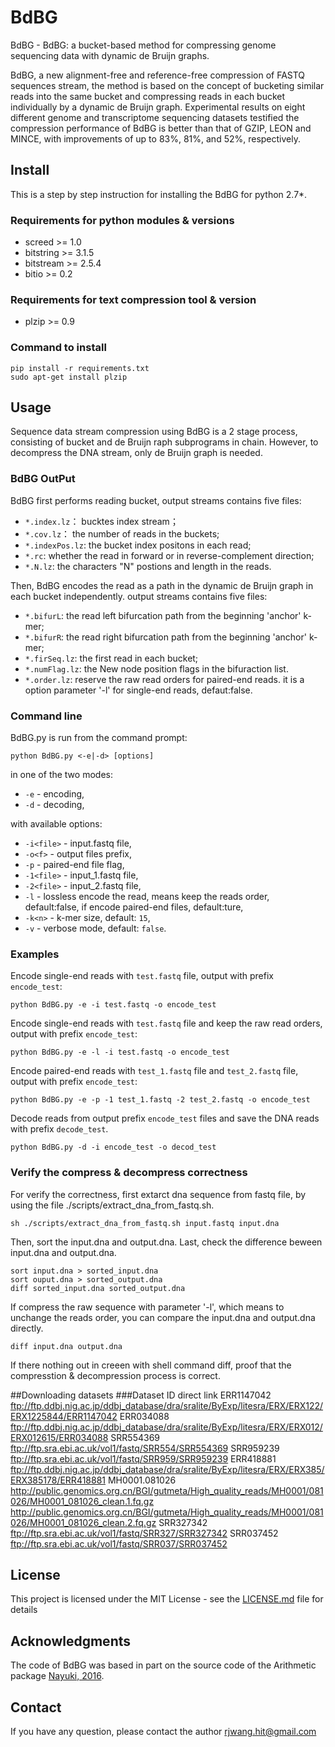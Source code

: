 # BdBG
BdBG - BdBG: a bucket-based method for compressing genome sequencing data with dynamic de Bruijn graphs.

BdBG, a new alignment-free and reference-free compression of FASTQ sequences stream, the method is based on the concept of bucketing similar reads into the same bucket and compressing reads in each bucket individually by a dynamic de Bruijn graph. Experimental results on eight different genome and transcriptome sequencing datasets testified the compression performance of BdBG is better than that of GZIP, LEON and MINCE, with improvements of up to 83%, 81%, and 52%, respectively.

## Install
This is a step by step instruction for installing the BdBG for python 2.7*.
### Requirements for python modules & versions
* screed >= 1.0
* bitstring >= 3.1.5
* bitstream >= 2.5.4
* bitio >= 0.2
### Requirements for text compression tool & version
* plzip >= 0.9

### Command to install
    pip install -r requirements.txt
    sudo apt-get install plzip

## Usage

Sequence data stream compression using BdBG is a 2 stage process, consisting of bucket and de Bruijn raph subprograms in chain. However, to decompress the DNA stream, only de Bruijn graph is needed.

### BdBG OutPut

BdBG first performs reading bucket, output streams contains five files: 

* `*.index.lz`： bucktes index stream；
* `*.cov.lz`： the number of reads in the buckets;
* `*.indexPos.lz`: the bucket index positons in each read;
* `*.rc`:  whether the read in forward or in reverse-complement direction;
* `*.N.lz`: the characters "N" postions and length in the reads.

Then, BdBG encodes the read as a path in the dynamic de Bruijn graph in each bucket independently. output streams contains five files: 

* `*.bifurL`: the read left bifurcation path from the beginning 'anchor' k-mer;
* `*.bifurR`: the read right bifurcation path from the beginning 'anchor' k-mer;
* `*.firSeq.lz`: the first read in each bucket; 
* `*.numFlag.lz`: the New node position flags in the bifuraction list.
* `*.order.lz`: reserve the raw read orders for paired-end reads. it is a option parameter '-l' for single-end reads, defaut:false. 


### Command line
BdBG.py is run from the command prompt:

    python BdBG.py <-e|-d> [options]

in one of the two modes:
* `-e` - encoding,
* `-d` - decoding,

with available options:
* `-i<file>` - input.fastq file,
* `-o<f>` - output files prefix,
* `-p` - paired-end file flag,
* `-1<file>` - input_1.fastq file,
* `-2<file>` - input_2.fastq file,
* `-l` - lossless encode the read, means keep the reads order, default:false, if encode paired-end files, default:ture,
* `-k<n>` - k-mer size, default: `15`,
* `-v` - verbose mode, default: `false`.


### Examples
Encode single-end reads with `test.fastq` file, output with prefix `encode_test`:

    python BdBG.py -e -i test.fastq -o encode_test
    
Encode single-end reads with `test.fastq` file and keep the raw read orders, output with prefix `encode_test`:

    python BdBG.py -e -l -i test.fastq -o encode_test
    
Encode paired-end reads with `test_1.fastq` file and `test_2.fastq` file, output with prefix `encode_test`:

    python BdBG.py -e -p -1 test_1.fastq -2 test_2.fastq -o encode_test 
    
Decode reads from output prefix `encode_test` files and save the DNA reads with prefix `decode_test`.

    python BdBG.py -d -i encode_test -o decod_test
    
### Verify the compress & decompress correctness
For verify the correctness, first extarct dna sequence from fastq file, by using the file ./scripts/extract_dna_from_fastq.sh.

    sh ./scripts/extract_dna_from_fastq.sh input.fastq input.dna 
    
Then, sort the input.dna and output.dna. Last, check the difference beween input.dna and output.dna.

    sort input.dna > sorted_input.dna
    sort ouput.dna > sorted_output.dna
    diff sorted_input.dna sorted_output.dna
    
If compress the raw sequence with parameter '-l', which means to unchange the reads order, you can compare the input.dna and output.dna directly.

    diff input.dna output.dna
    
If there nothing out in creeen with shell command diff, proof that the compresstion & decompression process is correct.

##Downloading datasets
###Dataset ID  direct link
    ERR1147042	ftp://ftp.ddbj.nig.ac.jp/ddbj_database/dra/sralite/ByExp/litesra/ERX/ERX122/ERX1225844/ERR1147042
    ERR034088	ftp://ftp.ddbj.nig.ac.jp/ddbj_database/dra/sralite/ByExp/litesra/ERX/ERX012/ERX012615/ERR034088
    SRR554369	ftp://ftp.sra.ebi.ac.uk/vol1/fastq/SRR554/SRR554369
    SRR959239	ftp://ftp.sra.ebi.ac.uk/vol1/fastq/SRR959/SRR959239
    ERR418881	ftp://ftp.ddbj.nig.ac.jp/ddbj_database/dra/sralite/ByExp/litesra/ERX/ERX385/ERX385178/ERR418881
    MH0001.081026	http://public.genomics.org.cn/BGI/gutmeta/High_quality_reads/MH0001/081026/MH0001_081026_clean.1.fq.gz
		            http://public.genomics.org.cn/BGI/gutmeta/High_quality_reads/MH0001/081026/MH0001_081026_clean.2.fq.gz
    SRR327342	ftp://ftp.sra.ebi.ac.uk/vol1/fastq/SRR327/SRR327342
    SRR037452	ftp://ftp.sra.ebi.ac.uk/vol1/fastq/SRR037/SRR037452

    
## License
This project is licensed under the MIT License - see the [LICENSE.md](LICENSE.md) file for details

## Acknowledgments
The code of BdBG was based in part on the source code of the Arithmetic package [Nayuki, 2016](https://github.com/nayuki/Reference-arithmetic-coding).

## Contact
If you have any question, please contact the author rjwang.hit@gmail.com
